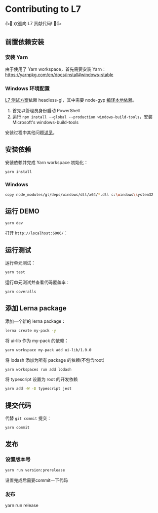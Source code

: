 # Contributing to L7

👍🎉 欢迎向 L7 贡献代码! 🎉👍

## 前置依赖安装

### 安装 Yarn

由于使用了 Yarn workspace，首先需要安装 Yarn：https://yarnpkg.com/en/docs/install#windows-stable

### Windows 环境配置

[L7 测试方案](https://github.com/antvis/L7/blob/master/dev-docs/%E8%87%AA%E5%8A%A8%E5%8C%96%E6%B5%8B%E8%AF%95%E6%96%B9%E6%A1%88.md)依赖 headless-gl，其中需要 node-gyp [编译本地依赖](https://github.com/nodejs/node-gyp#on-windows)。

1. 首先以管理员身份启动 PowerShell
2. 运行 `npm install --global --production windows-build-tools`，安装 Microsoft's windows-build-tools

安装过程中其他问题[详见](https://github.com/antvis/L7/issues/101)。

## 安装依赖

安装依赖并完成 Yarn workspace 初始化：
```bash
yarn install
```

### Windows

```bash
copy node_modules/gl/deps/windows/dll/x64/*.dll c:\windows\system32
```

## 运行 DEMO



```bash
yarn dev
```
打开  `http://localhost:6006/`：
## 运行测试

运行单元测试：
```bash
yarn test
```

运行单元测试并查看代码覆盖率：
```bash
yarn coveralls
```

## 添加 Lerna package

添加一个新的 lerna package：
```bash
lerna create my-pack -y
```

将 ui-lib 作为 my-pack 的依赖：
```bash
yarn workspace my-pack add ui-lib/1.0.0
```

将 lodash 添加为所有 package 的依赖(不包含root）
```bash
yarn workspaces run add lodash
```

将 typescript 设置为 root 的开发依赖
```bash
yarn add -W -D typescript jest
```

## 提交代码

代替 `git commit` 提交：
```bash
yarn commit
```

## 发布

### 设置版本号

```bash
yarn run version:prerelease
```
设置完成后需要commit一下代码

### 发布
 
yarn run release


